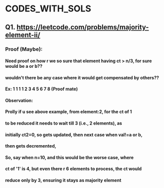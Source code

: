 # CODES_WITH_SOLS

## Q1. https://leetcode.com/problems/majority-element-ii/
### Proof (Maybe):
####                       Need proof on how r we so sure that element having ct > n/3, for sure would be a or b??
####                       wouldn't there be  any case where it would get compensated by others??
####                       Ex: 1 1 1 1 2 3 4 5 6 7 8 (Proof mate)
####                       Observation:
####                       Prolly if u see above example, from element:2, for the ct of 1 
####                       to be reduced it needs to wait till 3 (i.e., 2 elements), as 
####                       initially ct2=0, so gets updated, then next case when val!=a or b,
####                       then gets decremented, 
####                       So, say when n=10, and this would be the worse case, where
####                       ct of '1' is 4, but even there r 6 elements to process, the ct would
####                       reduce only by 3, ensuring it stays as majority element
